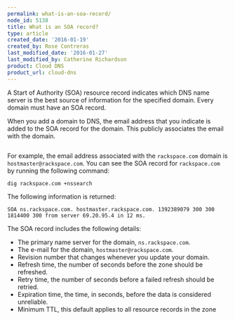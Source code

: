 ```yaml
---
permalink: what-is-an-soa-record/
node_id: 5138
title: What is an SOA record?
type: article
created_date: '2016-01-19'
created_by: Rose Contreras
last_modified_date: '2016-01-27'
last_modified_by: Catherine Richardson
product: Cloud DNS
product_url: cloud-dns
---
```


A Start of Authority (SOA) resource record indicates which DNS name
server is the best source of information for the specified domain. Every
domain must have an SOA record.

When you add a domain to DNS, the email address that you indicate is
added to the SOA record for the domain. This publicly associates the
email with the domain.

<img src="http://5637f99e22e42b3a3b0a-e2386ae7b063b70b5535752a5fd32819.r21.cf5.rackcdn.com/NewDNSPopOver.png" alt="" />

For example, the email address associated with the `rackspace.com`
domain is `hostmaster@rackspace.com`. You can see the SOA record for
`rackspace.com` by running the following command:

    dig rackspace.com +nssearch

The following information is returned:

    SOA ns.rackspace.com. hostmaster.rackspace.com. 1392389079 300 300 1814400 300 from server 69.20.95.4 in 12 ms.

The SOA record includes the following details:

-   The primary name server for the domain, `ns.rackspace.com`.
-   The e-mail for the domain, `hostmaster@rackspace.com`.
-   Revision number that changes whenever you update your domain.
-   Refresh time, the number of seconds before the zone should
    be refreshed.
-   Retry time, the number of seconds before a failed refresh should
    be retried.
-   Expiration time, the time, in seconds, before the data is
    considered unreliable.
-   Minimum TTL, this default applies to all resource records in the
    zone
